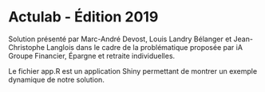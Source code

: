 # Actulab - Édition 2019

Solution présenté par Marc-André Devost, Louis Landry Bélanger et Jean-Christophe Langlois dans le cadre de la problématique proposée par iA Groupe Financier, Épargne et retraite individuelles.

Le fichier app.R est un application Shiny permettant de montrer un exemple dynamique de notre solution.
